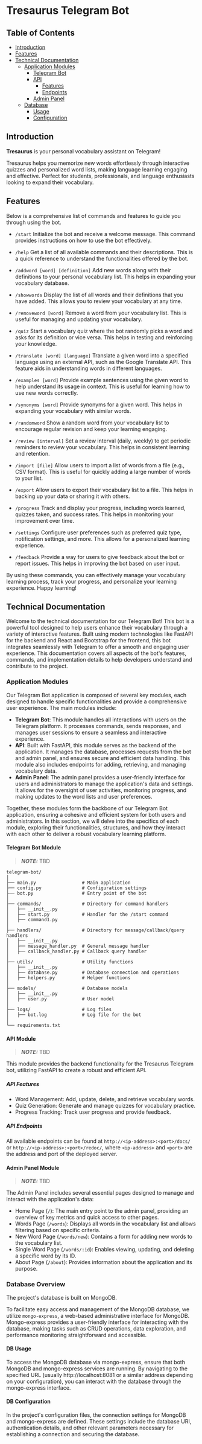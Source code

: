 # Tresaurus Telegram Bot

## Table of Contents
- [Introduction](#introduction)
- [Features](#features)
- [Technical Documentation](#technical-documentation)
  - [Application Modules](#application-modules)
     - [Telegram Bot](#telegram-bot-module)
     - [API](#api-module)
       - [Features](#api-features)
       - [Endpoints](#api-endpoints)
     - [Admin Panel](#admin-panel-module)
  - [Database](#database-overview)
    - [Usage](#db-usage)
    - [Configuration](#db-configuration)

## Introduction

**Tresaurus** is your personal vocabulary assistant on Telegram!

Tresaurus helps you memorize new words effortlessly through interactive quizzes and personalized word lists,
making language learning engaging and effective. Perfect for students, professionals,
and language enthusiasts looking to expand their vocabulary.

## Features

Below is a comprehensive list of commands and features to guide you through using the bot.

- `/start` Initialize the bot and receive a welcome message.
This command provides instructions on how to use the bot effectively.

- `/help` Get a list of all available commands and their descriptions.
This is a quick reference to understand the functionalities offered by the bot.

- `/addword [word] [definition]` Add new words along with their definitions to your personal vocabulary list.
This helps in expanding your vocabulary database.

- `/showwords` Display the list of all words and their definitions that you have added.
This allows you to review your vocabulary at any time.

- `/removeword [word]` Remove a word from your vocabulary list.
This is useful for managing and updating your vocabulary.

- `/quiz` Start a vocabulary quiz where the bot randomly picks a word and asks for its definition or vice versa.
This helps in testing and reinforcing your knowledge.

- `/translate [word] [language]` Translate a given word into a specified language using an external API,
such as the Google Translate API. This feature aids in understanding words in different languages.

- `/examples [word]` Provide example sentences using the given word to help understand its usage in context.
This is useful for learning how to use new words correctly.

- `/synonyms [word]` Provide synonyms for a given word. This helps in expanding your vocabulary with similar words.

- `/randomword` Show a random word from your vocabulary list to encourage regular revision
and keep your learning engaging.

- `/review [interval]` Set a review interval (daily, weekly) to get periodic reminders to review your vocabulary.
This helps in consistent learning and retention.

- `/import [file]` Allow users to import a list of words from a file (e.g., CSV format).
This is useful for quickly adding a large number of words to your list.

- `/export` Allow users to export their vocabulary list to a file.
This helps in backing up your data or sharing it with others.

- `/progress` Track and display your progress, including words learned, quizzes taken, and success rates.
This helps in monitoring your improvement over time.

- `/settings` Configure user preferences such as preferred quiz type, notification settings, and more.
This allows for a personalized learning experience.

- `/feedback` Provide a way for users to give feedback about the bot or report issues.
This helps in improving the bot based on user input.

By using these commands, you can effectively manage your vocabulary learning process,
track your progress, and personalize your learning experience. Happy learning!

## Technical Documentation

Welcome to the technical documentation for our Telegram Bot!
This bot is a powerful tool designed to help users enhance their vocabulary through a variety of interactive features.
Built using modern technologies like FastAPI for the backend and React and Bootstrap for the frontend,
this bot integrates seamlessly with Telegram to offer a smooth and engaging user experience.
This documentation covers all aspects of the bot's features, commands,
and implementation details to help developers understand and contribute to the project.

### Application Modules

Our Telegram Bot application is composed of several key modules,
each designed to handle specific functionalities and provide a comprehensive user experience.
The main modules include:

* **Telegram Bot**: This module handles all interactions with users on the Telegram platform.
It processes commands, sends responses, and manages user sessions to ensure a seamless and interactive experience.
* **API**: Built with FastAPI, this module serves as the backend of the application.
It manages the database, processes requests from the bot and admin panel,
and ensures secure and efficient data handling. This module also includes endpoints for adding, retrieving,
and managing vocabulary data.
* **Admin Panel**: The admin panel provides a user-friendly interface for users and administrators
to manage the application's data and settings. It allows for the oversight of user activities, monitoring progress,
and making updates to the word lists and user preferences.

Together, these modules form the backbone of our Telegram Bot application,
ensuring a cohesive and efficient system for both users and administrators.
In this section, we will delve into the specifics of each module, exploring their functionalities, structures,
and how they interact with each other to deliver a robust vocabulary learning platform.

#### Telegram Bot Module

> **_NOTE:_**  TBD

```
telegram-bot/
│
├── main.py                 # Main application
├── config.py               # Configuration settings
├── bot.py                  # Entry point of the bot
│
├── commands/               # Directory for command handlers
│   ├── __init__.py
│   ├── start.py            # Handler for the /start command
│   ├── command1.py
│
├── handlers/               # Directory for message/callback/query handlers
│   ├── __init__.py
│   ├── message_handler.py  # General message handler
│   ├── callback_handler.py # Callback query handler
│
├── utils/                  # Utility functions
│   ├── __init__.py
│   ├── database.py         # Database connection and operations
│   ├── helpers.py          # Helper functions
│
├── models/                 # Database models
│   ├── __init__.py
│   ├── user.py             # User model
│
├── logs/                   # Log files
│   ├── bot.log             # Log file for the bot
│
└── requirements.txt
```

#### API Module

> **_NOTE:_**  TBD

This module provides the backend functionality for the Tresaurus Telegram bot,
utilizing FastAPI to create a robust and efficient API.

##### API Features

* Word Management: Add, update, delete, and retrieve vocabulary words.
* Quiz Generation: Generate and manage quizzes for vocabulary practice.
* Progress Tracking: Track user progress and provide feedback.

##### API Endpoints

All available endpoints can be found at `http://<ip-address>:<port>/docs/` or `http://<ip-address>:<port>/redoc/`,
where `<ip-address>` and `<port>` are the address and port of the deployed server.

#### Admin Panel Module

> **_NOTE:_**  TBD

The Admin Panel includes several essential pages designed to manage and interact with the application's data:

* Home Page (`/`): The main entry point to the admin panel,
providing an overview of key metrics and quick access to other pages.
* Words Page (`/words`): Displays all words in the vocabulary list and allows filtering based on specific criteria.
* New Word Page (`/words/new`): Contains a form for adding new words to the vocabulary list.
* Single Word Page (`/words/:id`): Enables viewing, updating, and deleting a specific word by its ID.
* About Page (`/about`): Provides information about the application and its purpose.

### Database Overview

The project's database is built on MongoDB.

To facilitate easy access and management of the MongoDB database, we utilize `mongo-express`,
a web-based administrative interface for MongoDB.
Mongo-express provides a user-friendly interface for interacting with the database, making tasks such as CRUD operations,
data exploration, and performance monitoring straightforward and accessible.

#### DB Usage

To access the MongoDB database via mongo-express, ensure that both MongoDB and mongo-express services are running.
By navigating to the specified URL (usually http://localhost:8081 or a similar address depending on your configuration),
you can interact with the database through the mongo-express interface.

#### DB Configuration

In the project's configuration files, the connection settings for MongoDB and mongo-express are defined.
These settings include the database URI, authentication details,
and other relevant parameters necessary for establishing a connection and securing the database.
